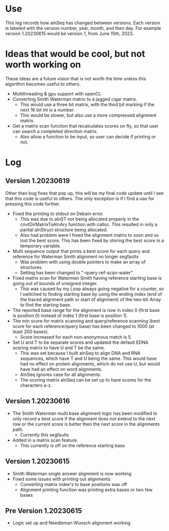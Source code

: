 # Use

This log records how alnSeq has changed between versions.
  Each version is labeled with the version number, year,
  month, and then day. For example version 1.20230615 would
  be version 1, from June 15th, 2023.

# Ideas that would be cool, but not worth working on

These ideas are a future vision that is not worth the
  time unless this algorithm becomes useful to others.

- Multithreading & gpu support with openCL
- Converting Smith Waterman matrix to a jagged cigar
  matrix.
  - This would use a three bit matrix, with the third
    bit marking if the next 16 bit int is a number.
  - This would be slower, but also use a more compressed
    alignment matrix.
- Get a matrix scan function that recalculates scores on
  fly, so that user can search a completed direction
  matrix.
  - Also allow a function to be input, so user can decide
    if printing or not.

# Log

## Version 1.20230619

Other than bug fixes that pop up, this will be my final
  code update until I see that this code is useful to
  others. The only exception is if I find a use for 
  pressing this code further.

- Fixed the printing to stdout on Debain error.
  - This was due to alnST not being allocated properly
    in the cnvtDirMatrixToAlnAry function with calloc. This
    resulted in only a partial alnStruct structure being
    allocated.
  - Also had problem were I freed the alignment matrix to
    soon and so lost the best score. This has been fixed
    by storing the best score in a temporary variable.
- Multi sequence output that prints a best score for each
  query and reference for Waterman Smith alignment no
  longer segfaults
  - Was problem with using double pointers to make an array
    of structures.
  - Setting has been changed to "-query-ref-scan-water".
- Fixed matrix scan for Waterman Smith having reference
  starting base is going out of bounds of unsigned integer.
  - This was caused by my Loop always going negative for a
    counter, so I switched to finding starting base by
    using the ending index (end of the traced alignment
    path or start of alignment) of the two-bit Array to
    find the starting base.
- The reported base range for the alignment is now in index
  0 (first base is position 0) instead of index 1 (first
  base is position 1).
- The min score for matrix scanning and query/reference
  scanning (best score for each reference/query base) has
  been changed to 1000 (at least 200 bases).
  - Score increased for each non-anonymous match is 5.
- Set U and T to be separate scores and updated the default
  EDNA scoring matrix to have U and T be the same.
  - This was set because I built alnSeq to align DNA and
    RNA sequences, which have T and U being the same. This
    would have had no effect on protein alignments, which
    do not use U, but would have had an effect on word
    alignments.
  - AlnSeq ignores case for all alignments.
  - The scoring matrix alnSeq can be set up to have scores
    for the characters a-z.
    
## Version 1.20230616

- The Smith Waterman multi base alignment logic has been
  modified to only record a best score if the alignment
  does not extend to the next row or the current score
  is better then the next score in the alignments path.
  - Currently this segfaults
- Added in a matrix scan feature.
  - This currently is off on the reference starting base

## Version 1.20230615

- Smith Waterman single answer alignment is now working
- Fixed some issues with printing out alignments.
  - Converting matrix index's to base positions was off
  - Alignment printing function was printing extra bases
    or two few bases

## Pre Version 1.20230615

- Logic set up and Needleman Wunsch alignment working
